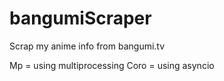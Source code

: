 # bangumiScraper
Scrap my anime info from bangumi.tv

Mp = using multiprocessing
Coro = using asyncio
